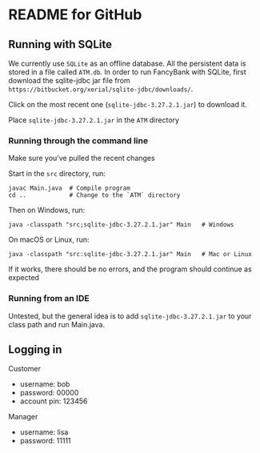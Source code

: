 # README for GitHub

## Running with SQLite
We currently use `SQLite` as an offline database. All the persistent data is stored in a file called `ATM.db`.
In order to run FancyBank with SQLite, first download the sqlite-jdbc jar file from `https://bitbucket.org/xerial/sqlite-jdbc/downloads/`.

Click on the most recent one (`sqlite-jdbc-3.27.2.1.jar`) to download it.

Place `sqlite-jdbc-3.27.2.1.jar` in the `ATM` directory

### Running through the command line
Make sure you've pulled the recent changes

Start in the `src` directory, run:
```
javac Main.java  # Compile program
cd ..            # Change to the `ATM` directory
```

Then on Windows, run:
```
java -classpath "src;sqlite-jdbc-3.27.2.1.jar" Main   # Windows
```

On macOS or Linux, run:
```
java -classpath "src:sqlite-jdbc-3.27.2.1.jar" Main   # Mac or Linux
```

If it works, there should be no errors, and the program should continue as expected


### Running from an IDE
Untested, but the general idea is to add `sqlite-jdbc-3.27.2.1.jar` to your class path and run Main.java.

## Logging in
Customer
* username: bob
* password: 00000
* account pin: 123456

Manager
* username: lisa
* password: 11111
